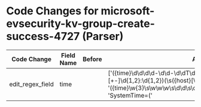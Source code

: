 # Code Changes for microsoft-evsecurity-kv-group-create-success-4727 (Parser)

| Code Change | Field Name | Before | After |
|-------------|------------|--------|-------|
| edit_regex_field | time |  | ['({time}\d\d\d\d-\d\d-\d\dT\d\d:\d\d:\d\d\.\d{6}[\+\-]\d{1,2}:\d{1,2})(\s({host}[\w\-.]+)\s)?', '({time}\w{3}\s\w\w\w\s\d\d\s\d\d:\d\d:\d\d\s\d\d\d\d)\s+\d+\s+', 'SystemTime=(\'|")({time}\d\d\d\d-\d\d-\d\dT\d\d:\d\d:\d\d\.\d\d\d)'] |